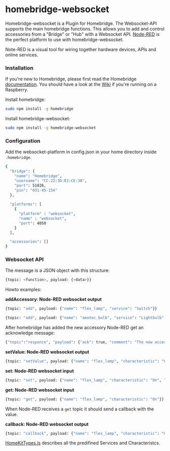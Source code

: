 # homebridge-websocket
Homebridge-websocket is a Plugin for Homebridge. The Websocket-API supports the main homebridge functions. This allows you to add and control accessories from a "Bridge" or "Hub" with a Websocket API. [Node-RED](http://nodered.org/) is the perfect platform to use with homebridge-websocket.

Note-RED is a visual tool for wiring together hardware devices, APIs and online services.

### Installation

If you're new to Homebridge, please first read the Homebridge [documentation](https://www.npmjs.com/package/homebridge).
You should have a look at the [Wiki](https://github.com/cflurin/homebridge-punt/wiki/Running-Homebridge-on-a-Raspberry-Pi) if you're running on a Raspberry.

Install homebridge:
```sh
sudo npm install -g homebridge
```
Install homebridge-websocket:
```sh
sudo npm install -g homebridge-websocket
```

### Configuration
Add the websocket-platform in config.json in your home directory inside `.homebridge`.

```sh
{
  "bridge": {
    "name": "Homebridge",
    "username": "CC:22:3D:E3:CE:30",
    "port": 51826,
    "pin": "031-45-154"
  },
  
  "platforms": [
    {
      "platform" : "websocket",
      "name" : "websocket",
      "port": 4050
    }
  ],           

  "accessories": []
}
```

### Websocket API

The message is a JSON object with this structure:

```sh
{topic: <function>, payload: {<data>}}
```

Howto examples:

**addAccessory: Node-RED websocket output**

```sh
{topic: "add", payload: {"name": "flex_lamp", "service": "Switch"}}
```

```sh
{topic: "add", payload: {"name": "aeotec_bulb", "service": "Lightbulb", "Brightness": "default"}}
```

After homebridge has added the new accessory Node-RED get an acknowledge message:

```sh
{"topic":"responce", "payload": {"ack": true, "comment": "The new accessory 'flex_lamp' is now added."}}
```

**setValue: Node-RED websocket output**

```sh
{topic: "setValue", payload: {"name": "flex_lamp", "characteristic": "On", "value": true}}
```

**set: Node-RED websocket input**

```sh
{topic: "set", payload: {"name": "flex_lamp", "characteristic": "On", "value": true}}
```

**get: Node-RED websocket input**

```sh
{topic: "get", payload: {"name": "flex_lamp", "characteristic": "On"}}
```

When Node-RED receives a `get` topic it should send a callback with the value.

**callback: Node-RED websocket output**

```sh
{topic: "callback", payload: {"name": "flex_lamp", "characteristic": "On", "value": true}}
```

[HomeKitTypes.js](https://github.com/KhaosT/HAP-NodeJS/blob/master/lib/gen/HomeKitTypes.js) describes all the predifined Services and Characteristcs.


